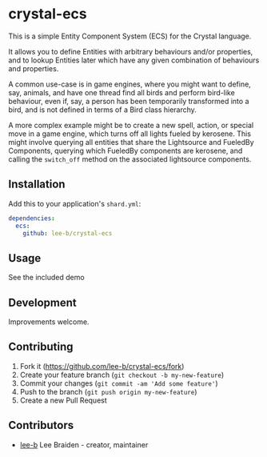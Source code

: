 # crystal-ecs

This is a simple Entity Component System (ECS) for the Crystal language.

It allows you to define Entities with arbitrary behaviours and/or properties, and to lookup
Entities later which have any given combination of behaviours and properties.

A common use-case is in game engines, where you might want to define, say, animals, and have
one thread find all birds and perform bird-like behaviour, even if, say, a person has been
temporarily transformed into a bird, and is not defined in terms of a Bird class hierarchy.

A more complex example might be to create a new spell, action, or special move in a game engine,
which turns off all lights fueled by kerosene.  This might involve querying all entities that
share the Lightsource and FueledBy Components, querying which FueledBy components are kerosene,
and calling the `switch_off` method on the associated lightsource components.

## Installation

Add this to your application's `shard.yml`:

```yaml
dependencies:
  ecs:
    github: lee-b/crystal-ecs
```

## Usage

See the included demo

## Development

Improvements welcome.


## Contributing

1. Fork it (<https://github.com/lee-b/crystal-ecs/fork>)
2. Create your feature branch (`git checkout -b my-new-feature`)
3. Commit your changes (`git commit -am 'Add some feature'`)
4. Push to the branch (`git push origin my-new-feature`)
5. Create a new Pull Request

## Contributors

- [lee-b](https://github.com/lee-b) Lee Braiden - creator, maintainer
